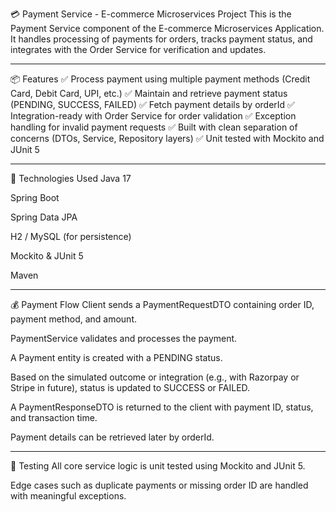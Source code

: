 💳 Payment Service - E-commerce Microservices Project
This is the Payment Service component of the E-commerce Microservices Application. It handles processing of payments for orders, tracks payment status, and integrates with the Order Service for verification and updates.

---

📦 Features
✅ Process payment using multiple payment methods (Credit Card, Debit Card, UPI, etc.)
✅ Maintain and retrieve payment status (PENDING, SUCCESS, FAILED)
✅ Fetch payment details by orderId
✅ Integration-ready with Order Service for order validation
✅ Exception handling for invalid payment requests
✅ Built with clean separation of concerns (DTOs, Service, Repository layers)
✅ Unit tested with Mockito and JUnit 5

-----

🧱 Technologies Used
Java 17

Spring Boot

Spring Data JPA

H2 / MySQL (for persistence)

Mockito & JUnit 5

Maven

-----

💰 Payment Flow
Client sends a PaymentRequestDTO containing order ID, payment method, and amount.

PaymentService validates and processes the payment.

A Payment entity is created with a PENDING status.

Based on the simulated outcome or integration (e.g., with Razorpay or Stripe in future), status is updated to SUCCESS or FAILED.

A PaymentResponseDTO is returned to the client with payment ID, status, and transaction time.

Payment details can be retrieved later by orderId.

-----
🧪 Testing
All core service logic is unit tested using Mockito and JUnit 5.

Edge cases such as duplicate payments or missing order ID are handled with meaningful exceptions.